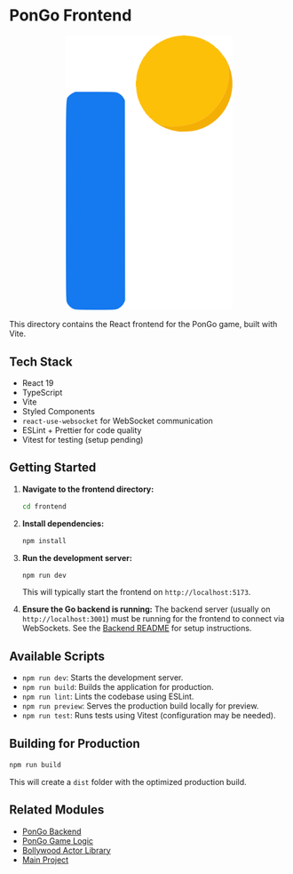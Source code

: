 
# PonGo Frontend

<p align="center">
  <img src="bitmap.png" alt="Logo" width="300"/>
</p>

This directory contains the React frontend for the PonGo game, built with Vite.

## Tech Stack

*   React 19
*   TypeScript
*   Vite
*   Styled Components
*   `react-use-websocket` for WebSocket communication
*   ESLint + Prettier for code quality
*   Vitest for testing (setup pending)

## Getting Started

1.  **Navigate to the frontend directory:**
    ```bash
    cd frontend
    ```
2.  **Install dependencies:**
    ```bash
    npm install
    ```
3.  **Run the development server:**
    ```bash
    npm run dev
    ```
    This will typically start the frontend on `http://localhost:5173`.

4.  **Ensure the Go backend is running:**
    The backend server (usually on `http://localhost:3001`) must be running for the frontend to connect via WebSockets. See the [Backend README](../backend/README.md) for setup instructions.

## Available Scripts

*   `npm run dev`: Starts the development server.
*   `npm run build`: Builds the application for production.
*   `npm run lint`: Lints the codebase using ESLint.
*   `npm run preview`: Serves the production build locally for preview.
*   `npm run test`: Runs tests using Vitest (configuration may be needed).

## Building for Production

```bash
npm run build
```

This will create a `dist` folder with the optimized production build.

## Related Modules

*   [PonGo Backend](../backend/README.md)
*   [PonGo Game Logic](../game/README.md)
*   [Bollywood Actor Library](../bollywood/README.md)
*   [Main Project](../README.md)
